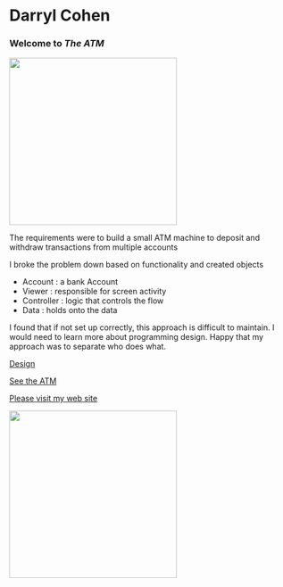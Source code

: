 Darryl Cohen
============

### **Welcome to _The ATM_**

<img src=https://ibin.co/3a6gl2qIO5jm.jpg width="300">

The requirements were to build a small ATM machine to deposit and withdraw transactions from multiple accounts

I broke the problem down based on functionality and created objects

+ Account : a bank Account
+ Viewer : responsible for screen activity
+ Controller : logic that controls the flow
+ Data : holds onto the data

I found that if not set up correctly, this approach is difficult to maintain. I would need to learn more about programming design. Happy that my approach was to separate who does what.

[Design](https://github.com/darrylcohen/The_ATM/blob/master/ATM%20Design.pdf)

[See the ATM](https://darrylcohen.github.io/The_ATM/)

[Please visit my web site](https://www.darrylcohen.com.au)

<a href="https://www.darrylcohen.com.au"> <img src=https://i.imgur.com/kbAnu4b.jpg width="300"></a>
